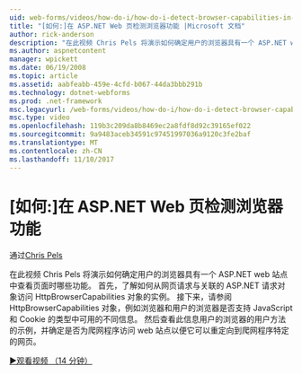 ```yaml
---
uid: web-forms/videos/how-do-i/how-do-i-detect-browser-capabilities-in-aspnet-web-pages
title: "[如何:]在 ASP.NET Web 页检测浏览器功能 |Microsoft 文档"
author: rick-anderson
description: "在此视频 Chris Pels 将演示如何确定用户的浏览器具有一个 ASP.NET web 站点中查看页面时哪些功能。 首先，了解如何 acc...."
ms.author: aspnetcontent
manager: wpickett
ms.date: 06/19/2008
ms.topic: article
ms.assetid: aabfeabb-459e-4cfd-b067-44da3bbb291b
ms.technology: dotnet-webforms
ms.prod: .net-framework
msc.legacyurl: /web-forms/videos/how-do-i/how-do-i-detect-browser-capabilities-in-aspnet-web-pages
msc.type: video
ms.openlocfilehash: 119b3c209da8b8469ec2a8fdf8d92c39165ef022
ms.sourcegitcommit: 9a9483aceb34591c97451997036a9120c3fe2baf
ms.translationtype: MT
ms.contentlocale: zh-CN
ms.lasthandoff: 11/10/2017
---
```

<a name="how-do-i-detect-browser-capabilities-in-aspnet-web-pages"></a>[如何:]在 ASP.NET Web 页检测浏览器功能
====================
通过[Chris Pels](https://twitter.com/chrispels)

在此视频 Chris Pels 将演示如何确定用户的浏览器具有一个 ASP.NET web 站点中查看页面时哪些功能。 首先，了解如何从网页请求与关联的 ASP.NET 请求对象访问 HttpBrowserCapabilities 对象的实例。 接下来，请参阅 HttpBrowserCapabilities 对象，例如浏览器和用户的浏览器是否支持 JavaScript 和 Cookie 的类型中可用的不同信息。 然后查看此信息用户的浏览器的用户方法的示例，并确定是否为爬网程序访问 web 站点以便它可以重定向到爬网程序特定的网页。

[&#9654;观看视频 （14 分钟）](https://channel9.msdn.com/Blogs/ASP-NET-Site-Videos/how-do-i-detect-browser-capabilities-in-aspnet-web-pages)
